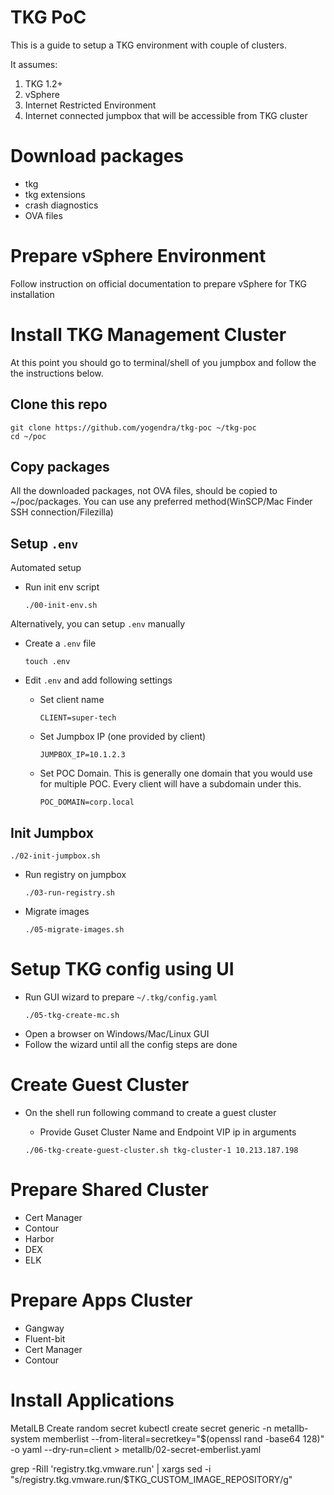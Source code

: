 # TKG PoC


This is a guide to setup a TKG environment with couple of clusters. 

It assumes:

1. TKG 1.2+
1. vSphere
1. Internet Restricted Environment
1. Internet connected jumpbox that will be accessible from TKG cluster

# Download packages
- tkg
- tkg extensions
- crash diagnostics
- OVA files 

# Prepare vSphere Environment
Follow instruction on official documentation to prepare vSphere for TKG installation


# Install TKG Management Cluster

At this point you should go to terminal/shell of you jumpbox and follow the the instructions below. 

## Clone this repo

```
git clone https://github.com/yogendra/tkg-poc ~/tkg-poc
cd ~/poc
```

## Copy packages

All the downloaded packages, not OVA files, should be copied to ~/poc/packages. You can use any preferred method(WinSCP/Mac Finder SSH connection/Filezilla)

## Setup `.env`

Automated setup

- Run init env script

  ```
  ./00-init-env.sh
  ```

Alternatively, you can setup `.env` manually

- Create a `.env` file

  ```
  touch .env
  ```

- Edit `.env` and add following settings

  - Set client name

    ```
    CLIENT=super-tech
    ```

  - Set Jumpbox IP (one provided by client)

    ```
    JUMPBOX_IP=10.1.2.3
    ```

  - Set POC Domain. This is generally one domain that you would use for multiple POC. Every client will have a subdomain under this.

    ```
    POC_DOMAIN=corp.local
    ```

## Init Jumpbox

  ```
  ./02-init-jumpbox.sh
  ```

- Run registry on jumpbox

  ```
  ./03-run-registry.sh
  ```

- Migrate images

  ```
  ./05-migrate-images.sh
  ```

# Setup TKG config using UI
- Run GUI wizard to prepare `~/.tkg/config.yaml`
  ```
  ./05-tkg-create-mc.sh
  ```
- Open a browser on Windows/Mac/Linux GUI
- Follow the wizard until all the config steps are done


# Create Guest Cluster

- On the shell run following command to create a guest cluster

  - Provide Guset Cluster Name and Endpoint VIP ip in arguments

  ```
  ./06-tkg-create-guest-cluster.sh tkg-cluster-1 10.213.187.198
  ```

# Prepare Shared Cluster

- Cert Manager
- Contour
- Harbor
- DEX
- ELK

# Prepare Apps Cluster

- Gangway
- Fluent-bit
- Cert Manager
- Contour

# Install Applications




MetalLB
Create random secret
kubectl create secret generic -n metallb-system memberlist --from-literal=secretkey="$(openssl rand -base64 128)" -o yaml --dry-run=client > metallb/02-secret-emberlist.yaml




grep -RiIl 'registry.tkg.vmware.run' | xargs sed -i "s/registry.tkg.vmware.run/$TKG_CUSTOM_IMAGE_REPOSITORY/g"
